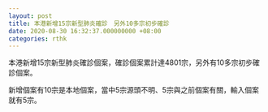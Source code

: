 ```yaml
---
layout: post
title: 本港新增15宗新型肺炎確診　另外10多宗初步確診
date: 2020-08-30 16:32:37.000000000 +08:00
categories: rthk
---
```


本港新增15宗新型肺炎確診個案，確診個案累計達4801宗，另外有10多宗初步確診個案。

新增個案有10宗是本地個案，當中5宗源頭不明、5宗與之前個案有關，輸入個案就有5宗。
